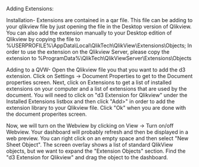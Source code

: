Adding Extensions:

Installation-
Extensions are contained in a qar file.  This file can be adding to your qlikview file by just opening the file in the Desktop version of Qlikview.  You can also add the 
extension manually to your Desktop edition of Qlikview by copying the file to %USERPROFILE%\AppData\Local\QlikTech\QlikView\Extensions\Objects\;
In order to use the extension on the Qlikview Server, please copy the extension to %ProgramData%\QlikTech\QlikViewServer\Extensions\Objects

Adding to a QVW-
Open the Qlikview file you that you want to add the d3 extension.  Click on Settings -> Document Properties to get to the Document properties screen.
Next, click on Extensions to get a list of installed extensions on your computer and a list of extensions that are used by the document.  You will need to click on 
"d3 Extension for Qlikview" under the Installed Extensions listbox and then click "Add>" in order to add the extension library to your Qlikview file.  Click "Ok" when you are done with the
document properites screen.

Now, we will turn on the Webview by clicking on View -> Turn on/off Webview.  Your dashboard will probably refresh and then be displayed in a web preview.  You can right click on an empty 
space and then select "New Sheet Object".  The screen overlay shows a list of standard QlikView objects, but we want to expand the "Extension Objects" section.  Find the "d3 Extension for Qlikview" and drag the 
object to the dashboard.

